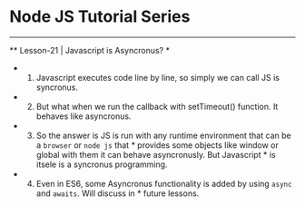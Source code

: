 
# Node JS Tutorial Series

***
**  Lesson-21 | Javascript is Asyncronus?
* 
*  1. Javascript executes code line by line, so simply we can call JS is syncronus.
*  2. But what when we run the callback with setTimeout() function. It behaves like asyncronus.
*  3. So the answer is JS is run with any runtime environment that can be a `browser` or `node js` that *     provides some objects like window or global with them it can behave asyncronusly. But Javascript *     is itsele is a syncronus programming.
*  4. Even in ES6, some Asyncronus functionality is added by using `async` and `awaits`. Will discuss in *     future lessons.
